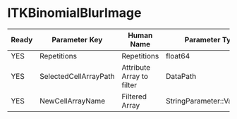 # ITKBinomialBlurImage #

| Ready | Parameter Key | Human Name | Parameter Type | Parameter Class |
|-------|---------------|------------|-----------------|----------------|
| YES | Repetitions | Repetitions | float64 | Float64Parameter |
| YES | SelectedCellArrayPath | Attribute Array to filter | DataPath | ArraySelectionParameter |
| YES | NewCellArrayName | Filtered Array | StringParameter::ValueType | StringParameter |
